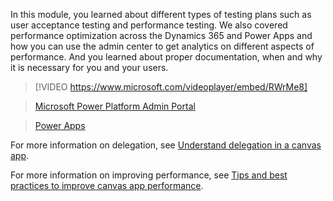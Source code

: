In this module, you learned about different types of testing plans such as user acceptance testing and performance testing. We also covered performance optimization across the Dynamics 365 and Power Apps and how you can use the admin center to get analytics on different aspects of performance. And you learned about proper documentation, when and why it is necessary for you and your users. 

> [!VIDEO https://www.microsoft.com/videoplayer/embed/RWrMe8]

>[Microsoft Power Platform Admin Portal](https://admin.powerplatform.microsoft.com/?azure-portal=true)

>[Power Apps](https://make.powerapps.com/?azure-portal=true)

For more information on delegation, see [Understand delegation in a canvas app](/powerapps/maker/canvas-apps/delegation-overview/?azure-portal=true).

For more information on improving performance, see [Tips and best practices to improve canvas app performance](/powerapps/maker/canvas-apps/performance-tips/?azure-portal=true).